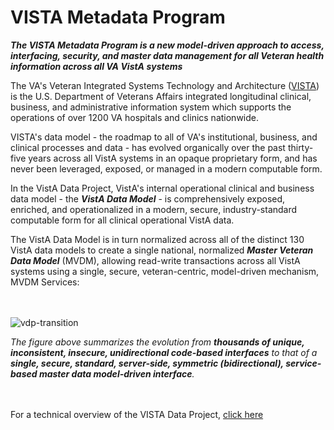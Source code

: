 
# VISTA Metadata Program

__*The VISTA Metadata Program is a new model-driven approach to access, interfacing, security, and master data management for all Veteran  health information across all VA VistA systems*__

The VA's Veteran Integrated Systems Technology and Architecture ([VISTA](https://en.wikipedia.org/wiki/VistA)) is the U.S. Department of Veterans Affairs integrated longitudinal  clinical, business, and administrative information system which supports the operations of over 1200 VA hospitals and clinics nationwide.  

VISTA's data model - the roadmap to all of VA's institutional, business, and clinical processes and data - has evolved organically over the past thirty-five years across all VistA systems in an opaque proprietary form, and has never been leveraged, exposed, or managed in a modern computable form.

In the VistA Data Project, VistA's internal operational clinical and business data model - the __*VistA Data Model*__ - is comprehensively exposed, enriched, and operationalized in a modern, secure, industry-standard computable form for all clinical operational VistA data.  

The VistA Data Model is in turn normalized across all of the distinct 130 VistA data models to create a single national, normalized __*Master Veteran Data Model*__ (MVDM), allowing read-write transactions across all VistA systems using a single, secure, veteran-centric, model-driven mechanism, MVDM Services: 

<br><br>
![vdp-transition](https://github.com/vistadataproject/documents/blob/master/images/vdp-transition-20170607d.png)


*The figure above summarizes the evolution from __thousands of unique, inconsistent, insecure, unidirectional code-based interfaces__ to that of a __single, secure, standard, server-side, symmetric (bidirectional), service-based master data model-driven interface__.*   

<br><br>
For a technical overview of the VISTA Data Project, [click here](https://github.com/cloudvista/vista-model/background)


